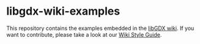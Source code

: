 # libgdx-wiki-examples

This repository contains the examples embedded in the [libGDX wiki](https://libgdx.com/wiki/). If you want to contribute, please take a look at our [Wiki Style Guide](https://libgdx.com/wiki/misc/wiki-style-guide#adding-gwt-examples).
